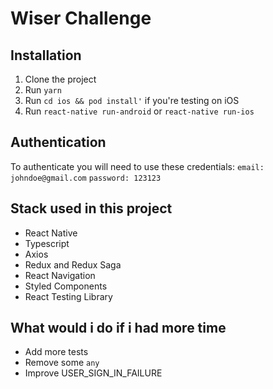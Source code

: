 <!-- CONTRIBUTING -->
# Wiser Challenge


## Installation
1. Clone the project
2. Run `yarn` 
3. Run `cd ios && pod install'` if you're testing on iOS
4. Run `react-native run-android` or `react-native run-ios`

## Authentication

To authenticate you will need to use these credentials:
`email: johndoe@gmail.com`
`password: 123123`



<!-- CONTACT -->
## Stack used in this project

 - React Native
 - Typescript
 - Axios
 - Redux and Redux Saga
 - React Navigation
 - Styled Components
 - React Testing Library

## What would i do if i had more time

 - Add more tests
 - Remove some `any`
 - Improve USER_SIGN_IN_FAILURE 
